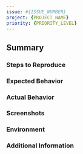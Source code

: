 ```yaml
---
issue: #{ISSUE_NUMBER}
project: {PROJECT_NAME}
priority: {PRIORITY_LEVEL}
---
```

## Summary

<!-- Provide a brief summary of the issue -->

### Steps to Reproduce

<!-- Describe the steps to reproduce the issue -->

### Expected Behavior

<!-- Describe what you expected to happen -->

### Actual Behavior

<!-- Describe what actually happened -->

### Screenshots

<!-- If applicable, add screenshots to help explain the issue -->

### Environment

<!-- Describe the environment where the issue occurred (e.g., device, operating system, browser, etc.) -->

### Additional Information

<!-- Add any other information about the issue here -->